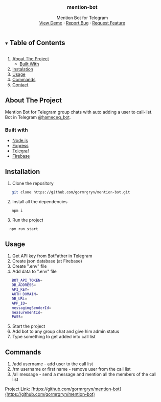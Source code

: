 <!-- PROJECT SHIELDS -->
<!--
*** I'm using markdown "reference style" links for readability.
*** Reference links are enclosed in brackets [ ] instead of parentheses ( ).
*** See the bottom of this document for the declaration of the reference variables
*** for contributors-url, forks-url, etc. This is an optional, concise syntax you may use.
*** https://www.markdownguide.org/basic-syntax/#reference-style-links
-->
<!--
[![Contributors][contributors-shield]][contributors-url]
[![Forks][forks-shield]][forks-url]
[![Stargazers][stars-shield]][stars-url]
[![Issues][issues-shield]][issues-url]
[![MIT License][license-shield]][license-url]
[![LinkedIn][linkedin-shield]][linkedin-url]
-->

<!-- PROJECT LOGO -->
<br />
<p align="center">
  <h3 align="center">mention-bot</h3>
  <p align="center">
    Mention Bot for Telegram
    <br />
    <a href="https://github.com/gormrgryn/mention-bot">View Demo</a>
    ·
    <a href="https://github.com/gormrgryn/mention-bot/issues">Report Bug</a>
    ·
    <a href="https://github.com/gormrgryn/mention-bot/issues">Request Feature</a>
  </p>
</p>



<!-- TABLE OF CONTENTS -->
<details open="open">
  <summary><h2 style="display: inline-block">Table of Contents</h2></summary>
  <ol>
    <li>
      <a href="#about-the-project">About The Project</a>
      <ul>
        <li><a href="#built-with">Built With</a></li>
      </ul>
    </li>
    <li><a href="#installation">Instalation</a></li>
    <li><a href="#usage">Usage</a></li>
    <li><a href="#commands">Commands</a></li>
    <li><a href="#contact">Contact</a></li>
  </ol>
</details>



<!-- ABOUT THE PROJECT -->
## About The Project

Mention Bot for Telegram group chats with auto adding a user to call-list. <br/>
Bot in Telegram [@hameceq_bot](https://t.me/hameceq_bot).
### Built with
<ul>
  <li><a href="https://nodejs.org/">Node.js</a></li>
  <li><a href="https://expressjs.com">Express</a></li>
  <li><a href="https://telegraf.js.org">Telegraf</a></li>
  <li><a href="https://firebase.google.com">Firebase</a></li>
</ul>

## Installation
1. Clone the repository
```sh
   git clone https://github.com/gormrgryn/mention-bot.git
   ```
2. Install all the dependencies
```sh
   npm i
   ```
3. Run the project
 ```sh
   npm run start
   ```
## Usage

1. Get API key from BotFather in Telegram
2. Create json database (at Firebase)
3. Create ".env" file
4. Add data to ".env" file
 ```sh
    BOT_API_TOKEN=
    DB_ADDRESS=
    API_KEY=
    AUTH_DOMAIN=
    DB_URL=
    APP_ID=
    messagingSenderId=
    measurementId=
    PASS=
   ```
5. Start the project
6. Add bot to any group chat and give him admin status
7. Type something to get added into call list

## Commands

1. /add username - add user to the call list
2. /rm username or first name - remove user from the call list
3. /all message - send a message and mention all the members of the call list


Project Link: [https://github.com/gormrgryn/mention-bot](https://github.com/gormrgryn/mention-bot)

